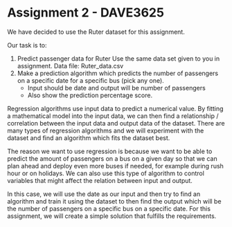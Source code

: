 # Assignment 2 - DAVE3625

We have decided to use the Ruter dataset for this assignment.

Our task is to:
1. Predict passenger data for Ruter Use the same data set given to you in assignment. Data file: Ruter_data.csv
2. Make a prediction algorithm which predicts the number of passengers on a specific date for a specific bus (pick any one).
   - Input should be date and output will be number of passengers
   - Also show the prediction percentage score.
  
Regression algorithms use input data to predict a numerical value. By fitting a mathematical model into the input data, we can then find a relationship / correlation between the input data and output data of the dataset. There are many types of regression algorithms and we will experiment with the dataset and find an algorithm which fits the dataset best.

The reason we want to use regression is because we want to be able to predict the amount of passengers on a bus on a given day so that we can plan ahead and deploy even more buses if needed, for example during rush hour or on holidays. We can also use this type of algorithm to control variables that might affect the relation between input and output.

In this case, we will use the date as our input and then try to find an algorithm and train it using the dataset to then find the output which will be the number of passengers on a specific bus on a specific date.
For this assignment, we will create a simple solution that fulfills the requirements.
